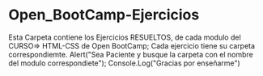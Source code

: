 # Open_BootCamp-Ejercicios
Esta Carpeta contiene los Ejercicios RESUELTOS, de cada modulo del CURSO=> HTML-CSS de Open BootCamp;
Cada ejercicio tiene su carpeta correspondiemte.
Alert("Sea Paciente y busque la carpeta con el nombre del modulo correspondiete");
Console.Log("Gracias por enseñarme")
